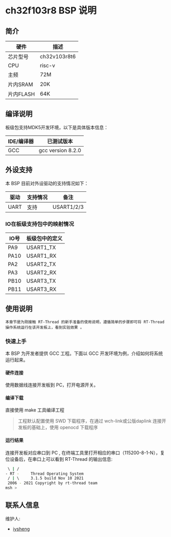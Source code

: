 # ch32f103r8 BSP 说明
## 简介
| 硬件      | 描述          |
| --------- | ------------- |
| 芯片型号  | ch32v103r8t6    |
| CPU       | risc-v |
| 主频      | 72M           |
| 片内SRAM  | 20K           |
| 片内FLASH | 64K           |

## 编译说明

板级包支持MDK5开发环境，以下是具体版本信息：

| IDE/编译器 | 已测试版本                   |
| ---------- | ---------------------------- |
| GCC       | gcc version 8.2.0   |




## 外设支持

本 BSP 目前对外设驱动的支持情况如下：

| 驱动      | 支持情况 |            备注            |
| --------- | -------- | :------------------------:|
| UART      | 支持     | USART1/2/3                 |


### IO在板级支持包中的映射情况

| IO号 | 板级包中的定义 |
| ---- | -------------- |
| PA9  | USART1_TX      |
| PA10 | USART1_RX      |
| PA2  | USART2_TX      |
| PA3  | USART2_RX      |
| PB10 | USART3_TX      |
| PB11 | USART3_RX      |


## 使用说明

    本章节是为刚接触 RT-Thread 的新手准备的使用说明，遵循简单的步骤即可将 RT-Thread 操作系统运行在该开发板上，看到实验效果 。

### 快速上手

本 BSP 为开发者提供 GCC 工程。下面以 GCC 开发环境为例，介绍如何将系统运行起来。

#### 硬件连接

使用数据线连接开发板到 PC，打开电源开关。

#### 编译下载

直接使用 make 工具编译工程
> 工程默认配置使用 SWD 下载程序，在通过 wch-link或公版daplink 连接开发板的基础上，使用 openocd 下载程序

#### 运行结果


连接开发板对应串口到 PC , 在终端工具里打开相应的串口（115200-8-1-N），复位设备后，在串口上可以看到 RT-Thread 的输出信息:

```bash
 \ | /
- RT -     Thread Operating System
 / | \     3.1.5 build Nov 10 2021
 2006 - 2021 Copyright by rt-thread team
msh >
```

## 联系人信息

维护人:

- [iysheng](https://github.com/iysheng) 
